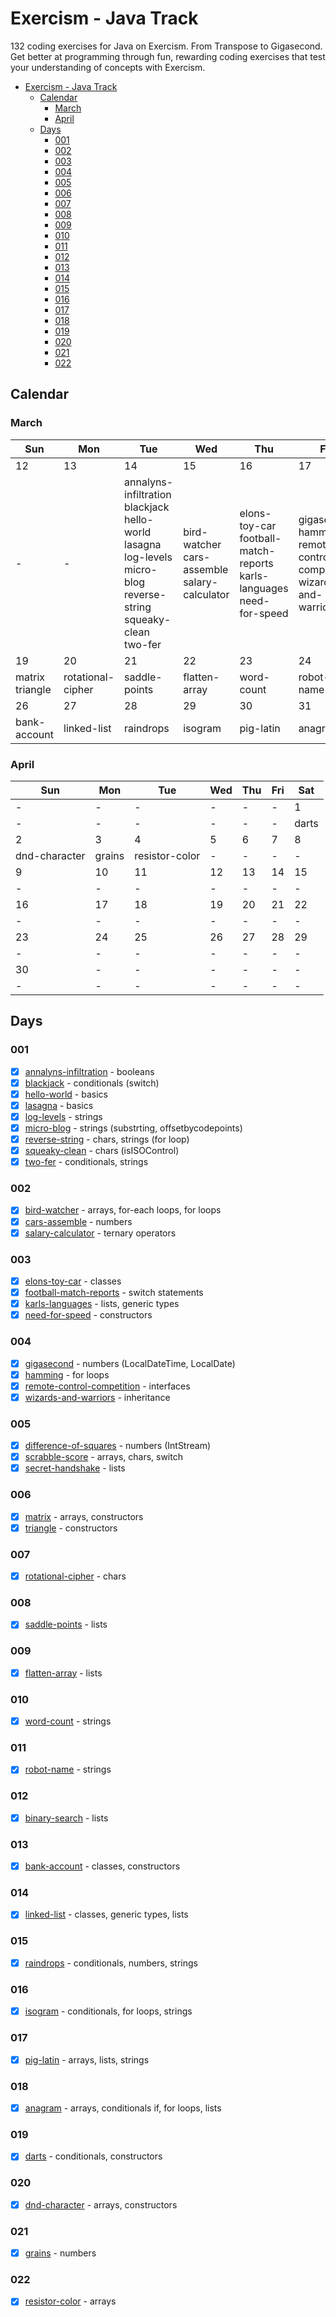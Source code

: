 # Exercism - Java Track
132 coding exercises for Java on Exercism. From Transpose to Gigasecond.
Get better at programming through fun, rewarding coding exercises that test your understanding of concepts with Exercism.

- [Exercism - Java Track](#exercism---java-track)
  - [Calendar](#calendar)
    - [March](#march)
    - [April](#april)
  - [Days](#days)
    - [001](#001)
    - [002](#002)
    - [003](#003)
    - [004](#004)
    - [005](#005)
    - [006](#006)
    - [007](#007)
    - [008](#008)
    - [009](#009)
    - [010](#010)
    - [011](#011)
    - [012](#012)
    - [013](#013)
    - [014](#014)
    - [015](#015)
    - [016](#016)
    - [017](#017)
    - [018](#018)
    - [019](#019)
    - [020](#020)
    - [021](#021)
    - [022](#022)

## Calendar
### March
Sun | Mon | Tue | Wed | Thu | Fri | Sat
-|-|-|-|-|-|-
12|13|14|15|16|17|18
-|-|annalyns-infiltration blackjack hello-world lasagna log-levels micro-blog reverse-string squeaky-clean two-fer|bird-watcher cars-assemble salary-calculator|elons-toy-car football-match-reports karls-languages need-for-speed|gigasecond hamming remote-control-competition wizards-and-warriors|difference-of-squares scrabble-score secret-handshake
19|20|21|22|23|24|25
matrix triangle|rotational-cipher|saddle-points|flatten-array|word-count|robot-name|binary-search
26|27|28|29|30|31|-
bank-account|linked-list|raindrops|isogram|pig-latin|anagram|-

### April
Sun | Mon | Tue | Wed | Thu | Fri | Sat
-|-|-|-|-|-|-
-|-|-|-|-|-|1
-|-|-|-|-|-|darts
2|3|4|5|6|7|8
dnd-character|grains|resistor-color|-|-|-|-
9|10|11|12|13|14|15
-|-|-|-|-|-|-
16|17|18|19|20|21|22
-|-|-|-|-|-|-
23|24|25|26|27|28|29
-|-|-|-|-|-|-
30|-|-|-|-|-|-
-|-|-|-|-|-|-

## Days
### 001
- [x] [annalyns-infiltration](./annalyns-infiltration/) - booleans
- [x] [blackjack](./blackjack/) - conditionals (switch)
- [x] [hello-world](./hello-world/) - basics
- [x] [lasagna](./lasagna/) - basics
- [x] [log-levels](./log-levels/) - strings
- [x] [micro-blog](./micro-blog/) - strings (substrting, offsetbycodepoints)
- [x] [reverse-string](./reverse-string/) - chars, strings (for loop)
- [x] [squeaky-clean](./squeaky-clean/) - chars (isISOControl)
- [x] [two-fer](./two-fer/) - conditionals, strings

### 002
- [x] [bird-watcher](./bird-watcher/) - arrays, for-each loops, for loops
- [x] [cars-assemble](./cars-assemble/) - numbers
- [x] [salary-calculator](./salary-calculator/) - ternary operators

### 003
- [x] [elons-toy-car](./elons-toy-car/) - classes
- [x] [football-match-reports](./football-match-reports/) - switch statements
- [x] [karls-languages](./karls-languages/) - lists, generic types
- [x] [need-for-speed](./need-for-speed/) - constructors

### 004
- [x] [gigasecond](./gigasecond/) - numbers (LocalDateTime, LocalDate)
- [x] [hamming](./hamming/) - for loops
- [x] [remote-control-competition](./remote-control-competition/) - interfaces
- [x] [wizards-and-warriors](./wizards-and-warriors/) - inheritance

### 005
- [x] [difference-of-squares](./difference-of-squares/) - numbers (IntStream)
- [x] [scrabble-score](./scrabble-score/) - arrays, chars, switch
- [x] [secret-handshake](./secret-handshake/) - lists

### 006
- [x] [matrix](./matrix/) - arrays, constructors
- [x] [triangle](./triangle/) - constructors

### 007
- [x] [rotational-cipher](./rotational-cipher/) - chars

### 008
- [x] [saddle-points](./saddle-points/) - lists

### 009
- [x] [flatten-array](./flatten-array/) - lists

### 010
- [x] [word-count](./word-count/) - strings

### 011
- [x] [robot-name](./robot-name/) - strings

### 012
- [x] [binary-search](./binary-search/) - lists

### 013
- [x] [bank-account](./bank-account/) - classes, constructors

### 014
- [x] [linked-list](./linked-list/) - classes, generic types, lists

### 015
- [x] [raindrops](./raindrops/) - conditionals, numbers, strings

### 016
- [x] [isogram](./isogram/) - conditionals, for loops, strings

### 017
- [x] [pig-latin](./pig-latin/) - arrays, lists, strings

### 018
- [x] [anagram](./anagram/) - arrays, conditionals if, for loops, lists

### 019
- [x] [darts](./darts/) - conditionals, constructors

### 020
- [x] [dnd-character](./dnd-character/) - arrays, constructors

### 021
- [x] [grains](./grains/) - numbers

### 022
- [x] [resistor-color](./resistor-color/) - arrays

<!-- for apr05 -->
<!-- ### 023 -->
<!-- - [x] [resistor-color-duo](./resistor-color-duo/) - arrays -->

<!-- for apr06 -->
<!-- ### 024 -->
<!-- - [ ] [protein-translation](./protein-translation/) - arrays -->

<!--
[allergies](./allergies/) - lists
[beer-song](./beer-song/) - strings
[bob](./bob/) - confditionals if
[bowling](./bowling/) - classes
[connect](./connect/) - switch statements
[diamond](./diamond/) - for loops, lists
[food-chain](./food-chain/) - arrays
[house](./house/) - for loops, strings
[isbn-verifier](./isbn-verifier/) - strings
[knapsack](./knapsack/) - arrays, lists
[largest-series-product](./largest-series-product/) - strings
[luhn](./luhn/) - strings
[meetup](./meetup/) - for loops
[minesweeper](./minesweeper/) - constructors, lists
[nucleotide-count](./nucleotide-count/) - strings
[phone-number](./phone-number/) - strings
[proverb](./proverb/) - strings
[roman-numerals](./roman-numerals/) - arrays
[series](./series/) - for loops, lists
[twelve-days](./twelve-days/) - strings
[yacht](./yacht/) - arrays

([\w+-?]+) -
[$1](./$1/)
 -->